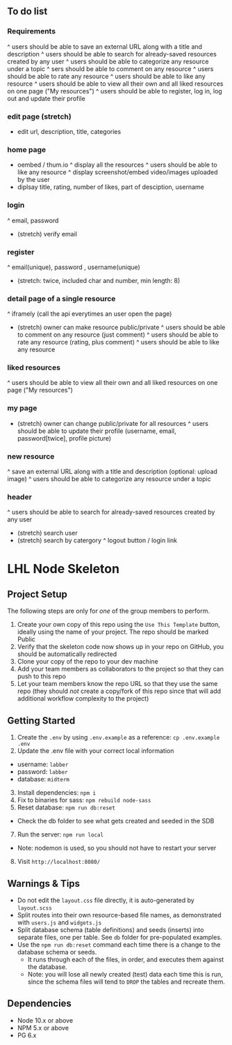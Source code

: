 ## To do list

### Requirements

^ users should be able to save an external URL along with a title and description
^ users should be able to search for already-saved resources created by any user
^ users should be able to categorize any resource under a topic
^ sers should be able to comment on any resource
^ users should be able to rate any resource
^ users should be able to like any resource
^ users should be able to view all their own and all liked resources on one page ("My resources")
^ users should be able to register, log in, log out and update their profile


### edit page (stretch)
- edit url, description, title, categories

### home page
- oembed / thum.io
^ display all the resources
^ users should be able to like any resource
^ display screenshot/embed video/images uploaded by the user
- diplsay title, rating, number of likes, part of desciption, username

### login
^ email, password
- (stretch) verify email

### register
^ email(unique), password , username(unique)
- (stretch: twice, included char and number, min length: 8)

### detail page of a single resource
^ iframely (call the api everytimes an user open the page)
- (stretch) owner can make resource public/private
^ users should be able to comment on any resource (just comment)
^ users should be able to rate any resource (rating, plus comment)
^ users should be able to like any resource

### liked resources
^ users should be able to view all their own and all liked resources on one page ("My resources")

### my page
- (stretch) owner can change public/private for all resources
^ users should be able to update their profile (username, email, password[twice], profile picture)

### new resource
^ save an external URL along with a title and description (optional: upload image)
^ users should be able to categorize any resource under a topic

### header
^ users should be able to search for already-saved resources created by any user
- (stretch) search user
- (stretch) search by catergory
^ logout button / login link

# LHL Node Skeleton

## Project Setup

The following steps are only for _one_ of the group members to perform.

1. Create your own copy of this repo using the `Use This Template` button, ideally using the name of your project. The repo should be marked Public
2. Verify that the skeleton code now shows up in your repo on GitHub, you should be automatically redirected
3. Clone your copy of the repo to your dev machine
4. Add your team members as collaborators to the project so that they can push to this repo
5. Let your team members know the repo URL so that they use the same repo (they should _not_ create a copy/fork of this repo since that will add additional workflow complexity to the project)

## Getting Started

1. Create the `.env` by using `.env.example` as a reference: `cp .env.example .env`
2. Update the .env file with your correct local information

- username: `labber`
- password: `labber`
- database: `midterm`

3. Install dependencies: `npm i`
4. Fix to binaries for sass: `npm rebuild node-sass`
5. Reset database: `npm run db:reset`

- Check the db folder to see what gets created and seeded in the SDB

7. Run the server: `npm run local`

- Note: nodemon is used, so you should not have to restart your server

8. Visit `http://localhost:8080/`

## Warnings & Tips

- Do not edit the `layout.css` file directly, it is auto-generated by `layout.scss`
- Split routes into their own resource-based file names, as demonstrated with `users.js` and `widgets.js`
- Split database schema (table definitions) and seeds (inserts) into separate files, one per table. See `db` folder for pre-populated examples.
- Use the `npm run db:reset` command each time there is a change to the database schema or seeds.
  - It runs through each of the files, in order, and executes them against the database.
  - Note: you will lose all newly created (test) data each time this is run, since the schema files will tend to `DROP` the tables and recreate them.

## Dependencies

- Node 10.x or above
- NPM 5.x or above
- PG 6.x
